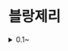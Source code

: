 # 블랑제리

<details>
<summary>0.1~</summary>

<h3>[버전 0.1]</h3>
<img src="https://github.com/user-attachments/assets/e34ca20a-ebc9-420b-ae1f-e380b8e3f6c4" width="360" alt="Alpha 0.1">
<br/>
- 기본 코딩 완료<br/>
- 반응형 스크린<br/>
- 빵, 배경 이미지 Import<br/>
- CSV 데이터화<br/>
- 빵 Merge 기능 구현<br/>
- 빵 10가지 추가(1개 미완)<br/>
- 이펙트 구현<br/>
</details>